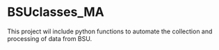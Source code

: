 # BSUclasses_MA

This project wil include python functions to automate the collection and processing of data from BSU.

